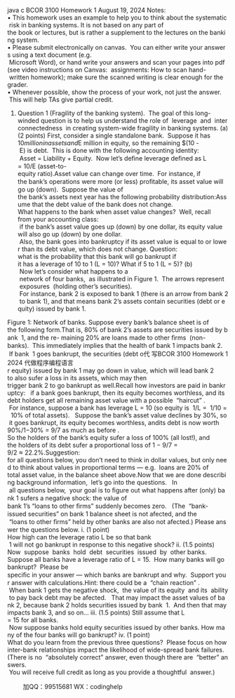 java c
BCOR 3100 
Homework 1 
August 19, 2024 
Notes: 
• This homework uses an example to help you to think about the systematic risk in banking systems. It is not based on any part of the book or lectures, but is rather a supplement to the lectures on the banking system.
• Please submit electronically on canvas.  You can either write your answers using a text document (e.g.  Microsoft Word), or hand write your answers and scan your pages into pdf (see video instructions on Canvas:  assignments: How to scan hand- written homework); make sure the scanned writing is clear enough for the grader.
• Whenever possible, show the process of your work, not just the answer.  This will help TAs give partial credit.
1. Question 1 (Fragility of the banking system).  The goal of this long-winded question is to help us understand the role of  leverage  and  interconnectedness  in creating system-wide fragility in banking systems.
(a) (2 points) First, consider a single standalone bank.  Suppose it has $10 million in assets and $E million in equity, so the remaining $(10 - E) is debt.  This is done with the following accounting identity:  Asset = Liability + Equity.  Now let’s deﬁne leverage deﬁned as L = 10/E (asset-to-equity ratio).Asset value can change over time.  For instance, if the bank’s operations were more (or less) proﬁtable, its asset value will go up (down).  Suppose the value of the bank’s assets next year has the following probability distribution:Assume that the debt value of the bank does not change.  What happens to the bank when asset value changes?  Well, recall from your accounting class:  if the bank’s asset value goes up (down) by one dollar, its equity value will also go up (down) by one dollar.  Also, the bank goes into bankruptcy if its asset value is equal to or lower than its debt value, which does not change.
Question: what is the probability that this bank will go bankrupt if it has a leverage of 10 to 1 (L = 10)? What if 5 to 1 (L = 5)?
(b)  Now let’s consider what happens to a  network of four banks,  as illustrated in Figure 1.  The arrows represent  exposures  (holding other’s securities).  For instance, bank 2 is exposed to bank 1 (there is an arrow from bank 2 to bank 1), and that means bank 2’s assets contain securities (debt or equity) issued by bank 1.

Figure 1: Network of banks.
Suppose every bank’s balance sheet is of the following form.That is, 80% of bank 2’s assets are securities issued by bank  1, and the re- maining 20% are loans made to other ﬁrms  (non-banks).  This immediately implies that the health of bank 1 impacts bank 2.  If bank  1 goes bankrupt, the securities (debt o代 写BCOR 3100 Homework 1 2024
代做程序编程语言r equity) issued by bank 1 may go down in value, which will lead bank 2 to also sufer a loss in its assets, which may then trigger bank 2 to go bankrupt as well.Recall how investors are paid in bankruptcy:   if a bank goes bankrupt, then its equity becomes worthless, and its debt holders get all remaining asset value with a possible  “haircut” .  For instance, suppose a bank has leverage L = 10 (so equity is  1/L =  1/10 =  10% of total assets).   Suppose the bank’s asset value declines by 30%, so it goes bankrupt, its equity becomes worthless, andits debt is now worth 90%/1−30% = 9/7 as much as before .    So the holders of the bank’s equity sufer a loss of 100% (all lost!), and the holders of its debt sufer a proportional loss of 1 − 9/7 = 9/2 ≈ 22.2%.Suggestion: for all questions below, you don’t need to think in dollar values, but only need to think about values in proportional terms — e.g.  loans are 20% of total asset value, in the balance sheet above.Now that we are done describing background information,  let’s go into the questions.   In  all questions below,  your goal is to ﬁgure out what happens after (only) bank 1 sufers a negative shock: the value of bank 1’s “loans to other ﬁrms” suddenly becomes zero.   (The  “bank-issued securities” on bank 1 balance sheet is not afected, and the  “loans to other ﬁrms” held by other banks are also not afected.) Please answer the questions below.
i. (1 point) How high can the leverage ratio L be so that bank  1 will not go bankrupt in response to this negative shock?
ii. (1.5 points) Now  suppose  banks  hold  debt  securities  issued  by  other banks.  Suppose all banks have a leverage ratio of L = 15.  How many banks will go bankrupt?  Please be speciﬁc in your answer — which banks are bankrupt and why.  Support your answer with calculations.Hint: there could be a  “chain reaction” .  When bank 1 gets the negative shock,  the value of its equity  and its  ability to pay back debt may be afected.   That may impact the asset values of bank 2, because bank 2 holds securities issued by bank  1.  And then that may impacts bank 3, and so on...
iii. (1.5 points) Still assume that L = 15 for all banks.  Now suppose banks hold equity securities issued by other banks. How many of the four banks will go bankrupt?
iv. (1 point) What do you learn from the previous three questions?  Please focus on how inter-bank relationships impact the likelihood of wide-spread bank failures.(There is no  “absolutely correct” answer, even though there are  “better” answers.  You will receive full credit as long as you provide a thoughtful  answer.)





         
加QQ：99515681  WX：codinghelp
